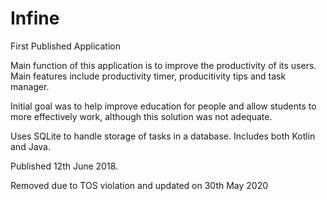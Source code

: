 # Infine
First Published Application

Main function of this application is to improve the productivity of its users. Main features include productivity timer, producitivity tips 
and task manager.

Initial goal was to help improve education for people and allow students to more effectively work, although this solution was 
not adequate.

Uses SQLite to handle storage of tasks in a database. Includes both Kotlin and Java.

Published 12th June 2018.

Removed due to TOS violation and updated on 30th May 2020
